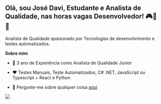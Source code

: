 ## Olá, sou José Davi, Estudante e Analista de Qualidade, nas horas vagas Desenvolvedor! 🎮👾🦾

Analista de Qualidade apaixonado por Tecnologias de desenvolvimento e testes automatizados.

**Sobre mim**

- 💼 3 ano de Experiência como Analista de Qualidade Junior 

- ❤️ Testes Manuais, Teste Automatizados, C# .NET, JavaScript ou Typescript + React e Python

- 💬 Pergunte-me sobre qualquer coisa [aqui](https://github.com/StrJosedavi/StrJosedavi/issues)

<picture>
<source
  srcset="https://github-readme-stats.vercel.app/api/top-langs/?username=StrJosedavi&layout=compact"
  media="(prefers-color-scheme: dark)"
/>
<source
  srcset="https://github-readme-stats.vercel.app/api?username=StrJosedavi&show_icons=true"
  media="(prefers-color-scheme: dark), (prefers-color-scheme: no-preference)"
/>
<img src="https://github-readme-stats.vercel.app/api?username=StrJoseDavi&show_icons=true" />
</picture>



